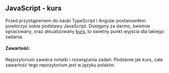 ## JavaScript - kurs
Przed przystąpieniem do nauki TypeScript i Angular postanowiłem powtórzyć sobie podstawy JavaScript. Dostępny za darmo, świetnie opracowany, oraz aktualizowany [kurs](https://kursjs.pl/index.php), to świetny punkt wyjścia dla takiego zadania.

#### Zawartość:
Repozytorium zawiera notatki i rozwiązania zadań. Podobnie jak kurs, cała zawartość tego repozytorium jest w języku polskim.
